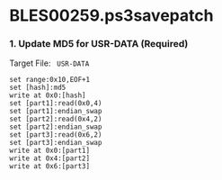 # BLES00259.ps3savepatch

### 1. Update MD5 for USR-DATA (Required)

Target File: ` USR-DATA`

```
set range:0x10,EOF+1
set [hash]:md5
write at 0x0:[hash]
set [part1]:read(0x0,4)
set [part1]:endian_swap
set [part2]:read(0x4,2)
set [part2]:endian_swap
set [part3]:read(0x6,2)
set [part3]:endian_swap
write at 0x0:[part1]
write at 0x4:[part2]
write at 0x6:[part3]
```

